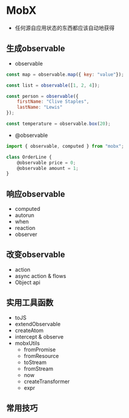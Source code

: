 # MobX

- 任何源自应用状态的东西都应该自动地获得

## 生成observable

- observable
```js
const map = observable.map({ key: "value"});

const list = observable([1, 2, 4]);

const person = observable({
    firstName: "Clive Staples",
    lastName: "Lewis"
});

const temperature = observable.box(20);
```
- @observable
```js
import { observable, computed } from "mobx";

class OrderLine {
    @observable price = 0;
    @observable amount = 1;
}
```

## 响应observable

- computed
- autorun
- when
- reaction
- observer

## 改变observable

- action
- async action & flows
- Object api

## 实用工具函数

- toJS
- extendObservable
- createAtom
- intercept & observe
- mobxUtils
    - fromPromise
    - fromResource
    - toStream
    - fromStream
    - now
    - createTransformer
    - expr

## 常用技巧
